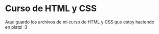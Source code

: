 # Curso de HTML y CSS
Aquí guardo los archivos de mi curso de HTML y CSS que estoy haciendo en platzi :3
